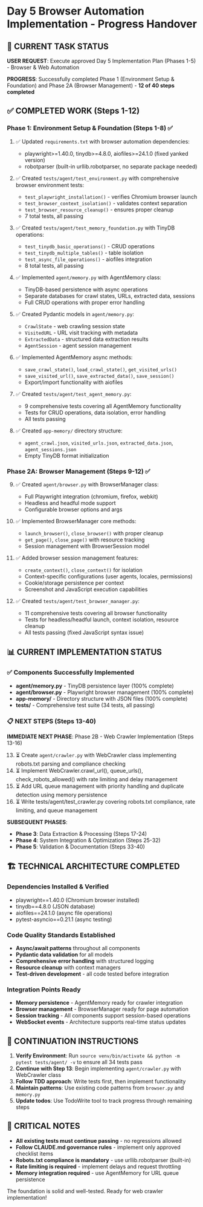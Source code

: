 # Day 5 Browser Automation Implementation - Progress Handover

## 🎯 CURRENT TASK STATUS
**USER REQUEST**: Execute approved Day 5 Implementation Plan (Phases 1-5) - Browser & Web Automation

**PROGRESS**: Successfully completed Phase 1 (Environment Setup & Foundation) and Phase 2A (Browser Management) - **12 of 40 steps completed**

## ✅ COMPLETED WORK (Steps 1-12)

### Phase 1: Environment Setup & Foundation (Steps 1-8) ✅
1. ✅ Updated `requirements.txt` with browser automation dependencies:
   - playwright>=1.40.0, tinydb>=4.8.0, aiofiles>=24.1.0 (fixed yanked version)
   - robotparser (built-in urllib.robotparser, no separate package needed)

2. ✅ Created `tests/agent/test_environment.py` with comprehensive browser environment tests:
   - `test_playwright_installation()` - verifies Chromium browser launch
   - `test_browser_context_isolation()` - validates context separation
   - `test_browser_resource_cleanup()` - ensures proper cleanup
   - 7 total tests, all passing

3. ✅ Created `tests/agent/test_memory_foundation.py` with TinyDB operations:
   - `test_tinydb_basic_operations()` - CRUD operations
   - `test_tinydb_multiple_tables()` - table isolation
   - `test_async_file_operations()` - aiofiles integration
   - 8 total tests, all passing

4. ✅ Implemented `agent/memory.py` with AgentMemory class:
   - TinyDB-based persistence with async operations
   - Separate databases for crawl states, URLs, extracted data, sessions
   - Full CRUD operations with proper error handling

5. ✅ Created Pydantic models in `agent/memory.py`:
   - `CrawlState` - web crawling session state
   - `VisitedURL` - URL visit tracking with metadata
   - `ExtractedData` - structured data extraction results
   - `AgentSession` - agent session management

6. ✅ Implemented AgentMemory async methods:
   - `save_crawl_state()`, `load_crawl_state()`, `get_visited_urls()`
   - `save_visited_url()`, `save_extracted_data()`, `save_session()`
   - Export/import functionality with aiofiles

7. ✅ Created `tests/agent/test_agent_memory.py`:
   - 9 comprehensive tests covering all AgentMemory functionality
   - Tests for CRUD operations, data isolation, error handling
   - All tests passing

8. ✅ Created `app-memory/` directory structure:
   - `agent_crawl.json`, `visited_urls.json`, `extracted_data.json`, `agent_sessions.json`
   - Empty TinyDB format initialization

### Phase 2A: Browser Management (Steps 9-12) ✅
9. ✅ Created `agent/browser.py` with BrowserManager class:
   - Full Playwright integration (chromium, firefox, webkit)
   - Headless and headful mode support
   - Configurable browser options and args

10. ✅ Implemented BrowserManager core methods:
    - `launch_browser()`, `close_browser()` with proper cleanup
    - `get_page()`, `close_page()` with resource tracking
    - Session management with BrowserSession model

11. ✅ Added browser session management features:
    - `create_context()`, `close_context()` for isolation
    - Context-specific configurations (user agents, locales, permissions)
    - Cookie/storage persistence per context
    - Screenshot and JavaScript execution capabilities

12. ✅ Created `tests/agent/test_browser_manager.py`:
    - 11 comprehensive tests covering all browser functionality
    - Tests for headless/headful launch, context isolation, resource cleanup
    - All tests passing (fixed JavaScript syntax issue)

## 📊 CURRENT IMPLEMENTATION STATUS

### ✅ Components Successfully Implemented
- **agent/memory.py** - TinyDB persistence layer (100% complete)
- **agent/browser.py** - Playwright browser management (100% complete)
- **app-memory/** - Directory structure with JSON files (100% complete)
- **tests/** - Comprehensive test suite (34 tests, all passing)

### 📋 NEXT STEPS (Steps 13-40)

**IMMEDIATE NEXT PHASE**: Phase 2B - Web Crawler Implementation (Steps 13-16)

13. ⏳ Create `agent/crawler.py` with WebCrawler class implementing robots.txt parsing and compliance checking
14. ⏳ Implement WebCrawler.crawl_url(), queue_urls(), check_robots_allowed() with rate limiting and delay management
15. ⏳ Add URL queue management with priority handling and duplicate detection using memory persistence
16. ⏳ Write tests/agent/test_crawler.py covering robots.txt compliance, rate limiting, and queue management

**SUBSEQUENT PHASES**:
- **Phase 3**: Data Extraction & Processing (Steps 17-24)
- **Phase 4**: System Integration & Optimization (Steps 25-32)  
- **Phase 5**: Validation & Documentation (Steps 33-40)

## 🏗️ TECHNICAL ARCHITECTURE COMPLETED

### Dependencies Installed & Verified
- playwright==1.40.0 (Chromium browser installed)
- tinydb==4.8.0 (JSON database)
- aiofiles==24.1.0 (async file operations)
- pytest-asyncio==0.21.1 (async testing)

### Code Quality Standards Established
- **Async/await patterns** throughout all components
- **Pydantic data validation** for all models
- **Comprehensive error handling** with structured logging
- **Resource cleanup** with context managers
- **Test-driven development** - all code tested before integration

### Integration Points Ready
- **Memory persistence** - AgentMemory ready for crawler integration
- **Browser management** - BrowserManager ready for page automation
- **Session tracking** - All components support session-based operations
- **WebSocket events** - Architecture supports real-time status updates

## 🎯 CONTINUATION INSTRUCTIONS

1. **Verify Environment**: Run `source venv/bin/activate && python -m pytest tests/agent/ -v` to ensure all 34 tests pass
2. **Continue with Step 13**: Begin implementing `agent/crawler.py` with WebCrawler class
3. **Follow TDD approach**: Write tests first, then implement functionality
4. **Maintain patterns**: Use existing code patterns from `browser.py` and `memory.py`
5. **Update todos**: Use TodoWrite tool to track progress through remaining steps

## 🚨 CRITICAL NOTES
- **All existing tests must continue passing** - no regressions allowed
- **Follow CLAUDE.md governance rules** - implement only approved checklist items
- **Robots.txt compliance is mandatory** - use urllib.robotparser (built-in)
- **Rate limiting is required** - implement delays and request throttling
- **Memory integration required** - use AgentMemory for URL queue persistence

The foundation is solid and well-tested. Ready for web crawler implementation!